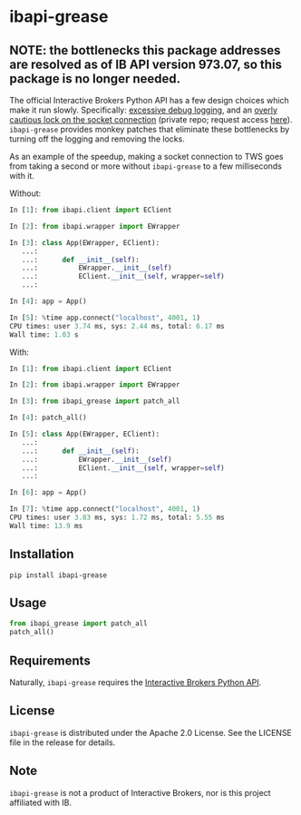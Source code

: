 # ibapi-grease

## NOTE: the bottlenecks this package addresses are resolved as of IB API version 973.07, so this package is no longer needed.


The official Interactive Brokers Python API has a few design choices which make it run slowly. Specifically: [excessive debug logging](https://groups.io/g/twsapi/topic/4972510), and an [overly cautious lock on the socket connection](https://github.com/InteractiveBrokers/tws-api/issues/464) (private repo; request access [here](https://interactivebrokers.github.io/api_software_contribute.html)). `ibapi-grease` provides monkey patches that eliminate these bottlenecks by turning off the logging and removing the locks.

As an example of the speedup, making a socket connection to TWS goes from taking a second or more without `ibapi-grease` to a few milliseconds with it.

Without:

```python
In [1]: from ibapi.client import EClient

In [2]: from ibapi.wrapper import EWrapper

In [3]: class App(EWrapper, EClient):
   ...:
   ...:      def __init__(self):
   ...:          EWrapper.__init__(self)
   ...:          EClient.__init__(self, wrapper=self)
   ...:

In [4]: app = App()

In [5]: %time app.connect("localhost", 4001, 1)
CPU times: user 3.74 ms, sys: 2.44 ms, total: 6.17 ms
Wall time: 1.03 s

```

With:

```python
In [1]: from ibapi.client import EClient

In [2]: from ibapi.wrapper import EWrapper

In [3]: from ibapi_grease import patch_all

In [4]: patch_all()

In [5]: class App(EWrapper, EClient):
   ...:
   ...:      def __init__(self):
   ...:          EWrapper.__init__(self)
   ...:          EClient.__init__(self, wrapper=self)
   ...:

In [6]: app = App()

In [7]: %time app.connect("localhost", 4001, 1)
CPU times: user 3.83 ms, sys: 1.72 ms, total: 5.55 ms
Wall time: 13.9 ms
```

## Installation


```
pip install ibapi-grease
```

## Usage

```python
from ibapi_grease import patch_all
patch_all()
```

## Requirements

Naturally, `ibapi-grease` requires the [Interactive Brokers Python API](https://interactivebrokers.github.io/).

## License

`ibapi-grease` is distributed under the Apache 2.0 License. See the LICENSE file in the release for details.

## Note

`ibapi-grease` is not a product of Interactive Brokers, nor is this project affiliated with IB.
